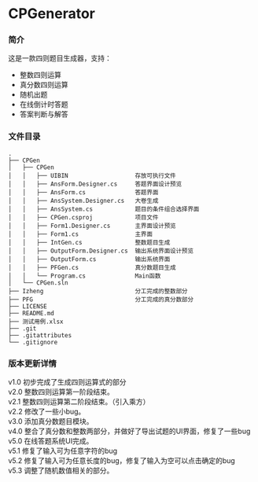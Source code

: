 ﻿# CPGenerator 
### 简介
这是一款四则题目生成器，支持：
- 整数四则运算
- 真分数四则运算
- 随机出题
- 在线倒计时答题
- 答案判断与解答
### 文件目录
```
.
├── CPGen
│   ├── CPGen                       
│   │   ├── UIBIN                   存放可执行文件
│   │   ├── AnsForm.Designer.cs     答题界面设计预览
│   │   ├── AnsForm.cs              答题界面
│   │   ├── AnsSystem.Designer.cs   大卷生成
│   │   ├── AnsSystem.cs            题目的条件组合选择界面
│   │   ├── CPGen.csproj            项目文件
│   │   ├── Form1.Designer.cs       主界面设计预览
│   │   ├── Form1.cs                主界面
│   │   ├── IntGen.cs               整数题目生成
│   │   ├── OutputForm.Designer.cs  输出系统界面设计预览
│   │   ├── OutputForm.cs           输出系统界面
│   │   ├── PFGen.cs                真分数题目生成
│   │   └── Program.cs              Main函数            
│   └── CPGen.sln                   
├── Izheng                          分工完成的整数部分
├── PFG                             分工完成的真分数部分
├── LICENSE
├── README.md
├── 测试用例.xlsx
├── .git
├── .gitattributes
└── .gitignore
```
### 版本更新详情
v1.0 初步完成了生成四则运算式的部分  
v2.0 整数四则运算第一阶段结束。  
v2.1 整数四则运算第二阶段结束。（引入乘方）  
v2.2 修改了一些小bug。  
v3.0 添加真分数题目模块。  
v4.0 整合了真分数和整数两部分，并做好了导出试题的UI界面，修复了一些bug  
v5.0 在线答题系统UI完成。  
v5.1 修复了输入可为任意字符的bug  
v5.2 修复了输入可为任意长度的bug，修复了输入为空可以点击确定的bug  
v5.3 调整了随机数值相关的部分。  
